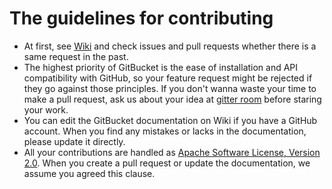 # The guidelines for contributing

- At first, see [Wiki](https://github.com/gitbucket/gitbucket/wiki) and check issues and pull requests whether there is a same request in the past.
- The highest priority of GitBucket is the ease of installation and API compatibility with GitHub, so your feature request might be rejected if they go against those principles. If you don't wanna waste your time to make a pull request, ask us about your idea at [gitter room](https://gitter.im/gitbucket/gitbucket) before staring your work.
- You can edit the GitBucket documentation on Wiki if you have a GitHub account. When you find any mistakes or lacks in the documentation, please update it directly.
- All your contributions are handled as [Apache Software License, Version 2.0](https://github.com/gitbucket/gitbucket/blob/master/LICENSE). When you create a pull request or update the documentation, we assume you agreed this clause.
